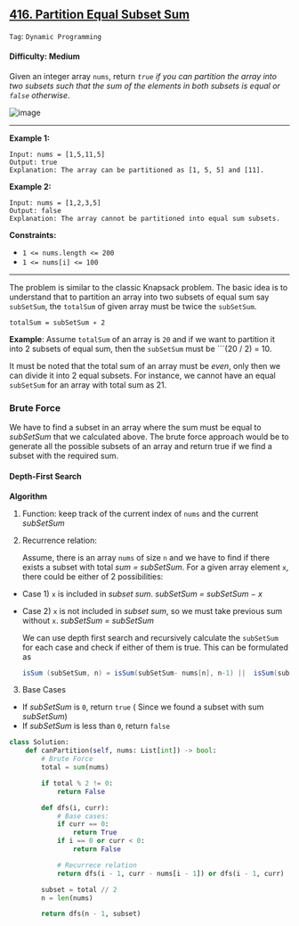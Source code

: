 ## [416. Partition Equal Subset Sum](https://leetcode.com/problems/partition-equal-subset-sum/)

```Tag```: ```Dynamic Programming```

#### Difficulty: Medium

Given an integer array ```nums```, return _```true``` if you can partition the array into two subsets such that the sum of the elements in both subsets is equal or ```false``` otherwise_.

![image](https://user-images.githubusercontent.com/35042430/225202324-64a0329f-d0ae-4789-9bc7-f3e2f7083c33.png)

---

__Example 1:__
```
Input: nums = [1,5,11,5]
Output: true
Explanation: The array can be partitioned as [1, 5, 5] and [11].
```

__Example 2:__
```
Input: nums = [1,2,3,5]
Output: false
Explanation: The array cannot be partitioned into equal sum subsets.
```

__Constraints:__

- ```1 <= nums.length <= 200```
- ```1 <= nums[i] <= 100```

---

The problem is similar to the classic Knapsack problem. The basic idea is to understand that to partition an array into two subsets of equal sum say ```subSetSum```, the ```totalSum``` of given array must be twice the ```subSetSum```.

```totalSum = subSetSum ∗ 2```

__Example__: Assume ```totalSum``` of an array is ```20``` and if we want to partition it into 2 subsets of equal sum, then the ```subSetSum``` must be ```(20 / 2) = 10.

It must be noted that the total sum of an array must be _even_, only then we can divide it into 2 equal subsets. For instance, we cannot have an equal ```subSetSum``` for an array with total sum as 21.

### Brute Force

We have to find a subset in an array where the sum must be equal to _subSetSum_ that we calculated above. The brute force approach would be to generate all the possible subsets of an array and return true if we find a subset with the required sum.

#### Depth-First Search

__Algorithm__

1. Function: keep track of the current index of ```nums``` and the current _subSetSum_
2. Recurrence relation:

    Assume, there is an array ```nums``` of size ```n``` and we have to find if there exists a subset with total _sum = subSetSum_. For a given array element ```x```, there could be either of 2 possibilities:

  - Case 1) ```x``` is included in _subset sum_. _subSetSum = subSetSum − x_
  - Case 2) ```x``` is not included in _subset sum_, so we must take previous sum without ```x```. _subSetSum = subSetSum_

    We can use depth first search and recursively calculate the ```subSetSum``` for each case and check if either of them is true. This can be formulated as

    ```Java
    isSum (subSetSum, n) = isSum(subSetSum- nums[n], n-1) ||  isSum(subSetSum, n-1)
    ```

3. Base Cases

  - If _subSetSum_ is ```0```, return ```true``` ( Since we found a subset with sum _subSetSum_)
  - If _subSetSum_ is less than ```0```, return ```false```

```Python
class Solution:
    def canPartition(self, nums: List[int]) -> bool:
        # Brute Force
        total = sum(nums)

        if total % 2 != 0:
            return False

        def dfs(i, curr):
            # Base cases:
            if curr == 0:
                return True
            if i == 0 or curr < 0:
                return False

            # Recurrece relation
            return dfs(i - 1, curr - nums[i - 1]) or dfs(i - 1, curr)

        subset = total // 2
        n = len(nums)

        return dfs(n - 1, subset)
```

